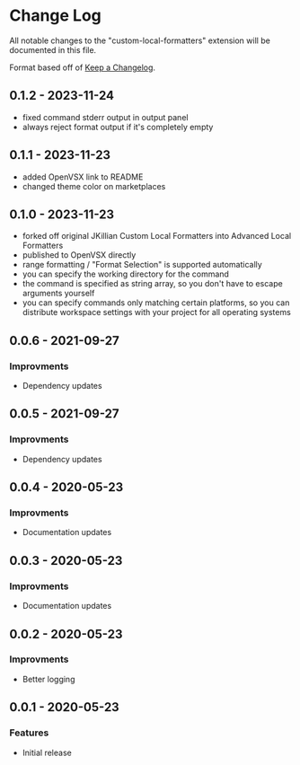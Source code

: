 # Change Log

All notable changes to the "custom-local-formatters" extension will be documented in this file.

Format based off of [Keep a Changelog](http://keepachangelog.com/).

## 0.1.2 - 2023-11-24

- fixed command stderr output in output panel
- always reject format output if it's completely empty

## 0.1.1 - 2023-11-23

- added OpenVSX link to README
- changed theme color on marketplaces

## 0.1.0 - 2023-11-23

- forked off original JKillian Custom Local Formatters into Advanced Local Formatters
- published to OpenVSX directly
- range formatting / "Format Selection" is supported automatically
- you can specify the working directory for the command
- the command is specified as string array, so you don't have to escape arguments yourself
- you can specify commands only matching certain platforms, so you can distribute workspace settings with your project for all operating systems

## 0.0.6 - 2021-09-27

### Improvments
- Dependency updates

## 0.0.5 - 2021-09-27

### Improvments
- Dependency updates

## 0.0.4 - 2020-05-23

### Improvments
- Documentation updates

## 0.0.3 - 2020-05-23

### Improvments
- Documentation updates

## 0.0.2 - 2020-05-23

### Improvments
- Better logging

## 0.0.1 - 2020-05-23

### Features
- Initial release